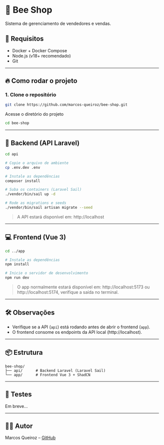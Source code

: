 # 🐝 Bee Shop

Sistema de gerenciamento de vendedores e vendas.

## 🚀 Requisitos

- Docker + Docker Compose
- Node.js (v18+ recomendado)
- Git

---

## 🔥 Como rodar o projeto

### 1. Clone o repositório

```bash
git clone https://github.com/marcos-queiroz/bee-shop.git
```

Acesse o diretório do projeto

```bash
cd bee-shop
```

---

## 🧩 Backend (API Laravel)

```bash
cd api

# Copie o arquivo de ambiente
cp .env.dev .env

# Instale as dependências
composer install

# Suba os containers (Laravel Sail)
./vendor/bin/sail up -d

# Rode as migrations e seeds
./vendor/bin/sail artisan migrate --seed
```

> A API estará disponível em: http://localhost

---

## 💻 Frontend (Vue 3)

```bash
cd ../app

# Instale as dependências
npm install

# Inicie o servidor de desenvolvimento
npm run dev
```

> O app normalmente estará disponível em: http://localhost:5173 ou http://localhost:5174, verifique a saída no terminal.

---

## 🛠️ Observações

- Verifique se a API (`api`) está rodando antes de abrir o frontend (`app`).
- O frontend consome os endpoints da API local (http://localhost).

---

## 📦 Estrutura

```
bee-shop/
├── api/      # Backend Laravel (Laravel Sail)
└── app/      # Frontend Vue 3 + ShadCN
```

---

## 🧪 Testes

Em breve...

---

## 👨‍💻 Autor

Marcos Queiroz – [GitHub](https://github.com/marcos-queiroz)
